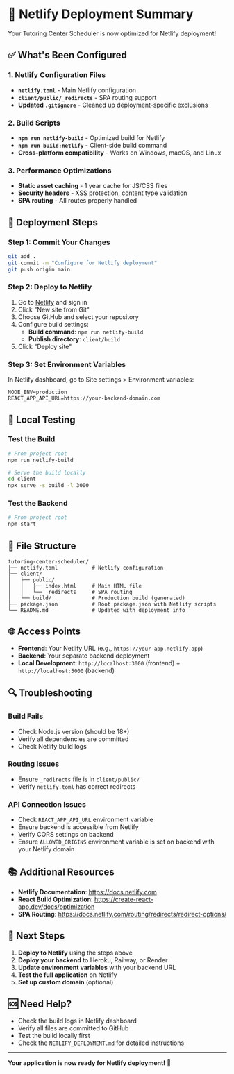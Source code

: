 # 🚀 Netlify Deployment Summary

Your Tutoring Center Scheduler is now optimized for Netlify deployment!

## ✅ What's Been Configured

### 1. Netlify Configuration Files
- **`netlify.toml`** - Main Netlify configuration
- **`client/public/_redirects`** - SPA routing support
- **Updated `.gitignore`** - Cleaned up deployment-specific exclusions

### 2. Build Scripts
- **`npm run netlify-build`** - Optimized build for Netlify
- **`npm run build:netlify`** - Client-side build command
- **Cross-platform compatibility** - Works on Windows, macOS, and Linux

### 3. Performance Optimizations
- **Static asset caching** - 1 year cache for JS/CSS files
- **Security headers** - XSS protection, content type validation
- **SPA routing** - All routes properly handled

## 🚀 Deployment Steps

### Step 1: Commit Your Changes
```bash
git add .
git commit -m "Configure for Netlify deployment"
git push origin main
```

### Step 2: Deploy to Netlify
1. Go to [Netlify](https://netlify.com) and sign in
2. Click "New site from Git"
3. Choose GitHub and select your repository
4. Configure build settings:
   - **Build command**: `npm run netlify-build`
   - **Publish directory**: `client/build`
5. Click "Deploy site"

### Step 3: Set Environment Variables
In Netlify dashboard, go to Site settings > Environment variables:
```
NODE_ENV=production
REACT_APP_API_URL=https://your-backend-domain.com
```

## 🔧 Local Testing

### Test the Build
```bash
# From project root
npm run netlify-build

# Serve the build locally
cd client
npx serve -s build -l 3000
```

### Test the Backend
```bash
# From project root
npm start
```

## 📁 File Structure
```
tutoring-center-scheduler/
├── netlify.toml           # Netlify configuration
├── client/
│   ├── public/
│   │   ├── index.html     # Main HTML file
│   │   └── _redirects     # SPA routing
│   └── build/             # Production build (generated)
├── package.json           # Root package.json with Netlify scripts
└── README.md              # Updated with deployment info
```

## 🌐 Access Points

- **Frontend**: Your Netlify URL (e.g., `https://your-app.netlify.app`)
- **Backend**: Your separate backend deployment
- **Local Development**: `http://localhost:3000` (frontend) + `http://localhost:5000` (backend)

## 🔍 Troubleshooting

### Build Fails
- Check Node.js version (should be 18+)
- Verify all dependencies are committed
- Check Netlify build logs

### Routing Issues
- Ensure `_redirects` file is in `client/public/`
- Verify `netlify.toml` has correct redirects

### API Connection Issues
- Check `REACT_APP_API_URL` environment variable
- Ensure backend is accessible from Netlify
- Verify CORS settings on backend
- Ensure `ALLOWED_ORIGINS` environment variable is set on backend with your Netlify domain

## 📚 Additional Resources

- **Netlify Documentation**: https://docs.netlify.com
- **React Build Optimization**: https://create-react-app.dev/docs/optimization
- **SPA Routing**: https://docs.netlify.com/routing/redirects/redirect-options/

## 🎯 Next Steps

1. **Deploy to Netlify** using the steps above
2. **Deploy your backend** to Heroku, Railway, or Render
3. **Update environment variables** with your backend URL
4. **Test the full application** on Netlify
5. **Set up custom domain** (optional)

## 🆘 Need Help?

- Check the build logs in Netlify dashboard
- Verify all files are committed to GitHub
- Test the build locally first
- Check the `NETLIFY_DEPLOYMENT.md` for detailed instructions

---

**Your application is now ready for Netlify deployment! 🎉**
